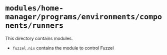 # `modules/home-manager/programs/environments/components/runners`
This directory contains modules.
- `fuzzel.nix` contains the module to control Fuzzel
